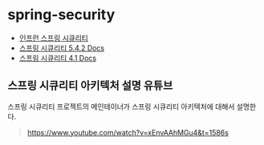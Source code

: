 # spring-security

- [인프런 스프링 시큐리티](https://www.inflearn.com/course/%EB%B0%B1%EA%B8%B0%EC%84%A0-%EC%8A%A4%ED%94%84%EB%A7%81-%EC%8B%9C%ED%81%90%EB%A6%AC%ED%8B%B0)
- [스프링 시큐리티 5.4.2 Docs](https://docs.spring.io/spring-security/site/docs/current/reference/html5/#introduction)
- [스프링 시큐리티 4.1 Docs](https://docs.spring.io/spring-security/site/docs/4.1.3.RELEASE/reference/htmlsingle/)

## 스프링 시큐리티 아키텍처 설명 유튜브

스프링 시큐리티 프로젝트의 메인테이너가 스프링 시큐리티 아키텍처에 대해서 설명한다.

> https://www.youtube.com/watch?v=xEnvAAhMGu4&t=1586s
